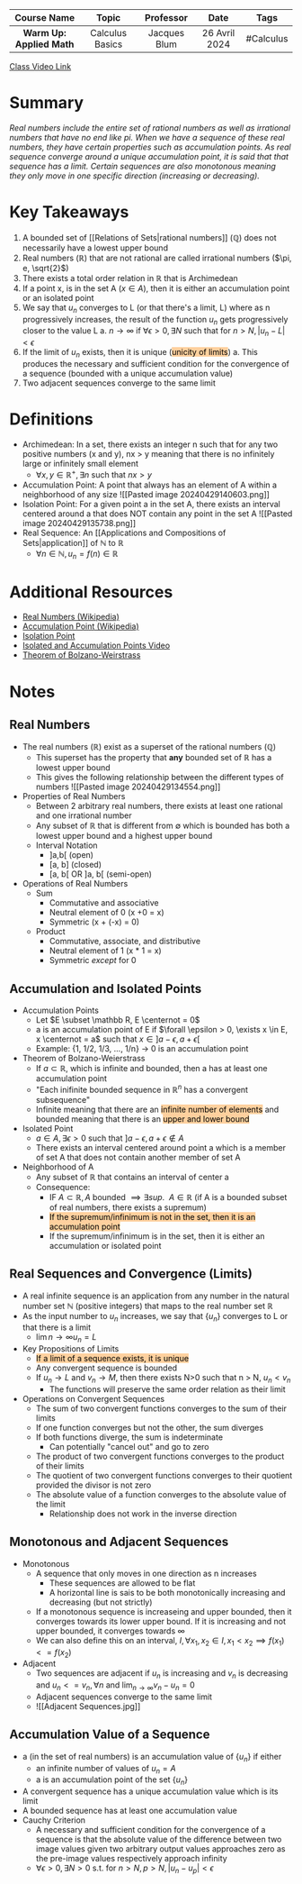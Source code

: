 |        Course Name        |      Topic      |  Professor   |     Date      |   Tags    |
| :-----------------------: | :-------------: | :----------: | :-----------: | :-------: |
| **Warm Up: Applied Math** | Calculus Basics | Jacques Blum | 26 Avril 2024 | #Calculus |

[Class Video Link](https://dstisas-my.sharepoint.com/personal/ted_codd_nuc_dsti_institute/_layouts/15/stream.aspx?id=%2Fpersonal%2Fted%5Fcodd%5Fnuc%5Fdsti%5Finstitute%2FDocuments%2FRecordings%2FS24%2DWarmUp%20%2D%20One%2DTime%2DLink%2D20240426%5F095208%2DMeeting%20Recording%2Emp4&nav=eyJyZWZlcnJhbEluZm8iOnsicmVmZXJyYWxBcHAiOiJTdHJlYW1XZWJBcHAiLCJyZWZlcnJhbFZpZXciOiJTaGFyZURpYWxvZy1MaW5rIiwicmVmZXJyYWxBcHBQbGF0Zm9ybSI6IldlYiIsInJlZmVycmFsTW9kZSI6InZpZXcifX0&ga=1&referrer=StreamWebApp%2EWeb&referrerScenario=AddressBarCopied%2Eview%2Eef1ba1d8%2D812e%2D4805%2D8779%2Dad303940aef5)

# Summary
*Real numbers include the entire set of rational numbers as well as irrational numbers that have no end like pi. When we have a sequence of these real numbers, they have certain properties such as accumulation points. As real sequence converge around a unique accumulation point, it is said that that sequence has a limit. Certain sequences are also monotonous meaning they only move in one specific direction (increasing or decreasing).*

# Key Takeaways
1. A bounded set of [[Relations of Sets|rational numbers]] ($\mathbb{Q}$) does not necessarily have a lowest upper bound
2. Real numbers ($\mathbb R$) that are not rational are called irrational numbers ($\pi, e, \sqrt{2}$)
3. There exists a total order relation in $\mathbb R$ that is Archimedean
4. If a point x, is in the set A ($x \in A$), then it is either an accumulation point or an isolated point
5. We say that $u_n$ converges to L (or that there's a limit, L) where as n progressively increases, the result of the function $u_n$ gets progressively closer to the value L
	a. $n \rightarrow \infty$ if $\forall \epsilon > 0, \exists N$ such that for $n > N, |u_n - L| < \epsilon$
6. If the limit of $u_n$ exists, then it is unique (<mark style="background: #FFB86CA6;">unicity of limits</mark>)
	a. This produces the necessary and sufficient condition for the convergence of a sequence (bounded with a unique accumulation value)
7. Two adjacent sequences converge to the same limit

# Definitions
- Archimedean: In a set, there exists an integer n such that for any two positive numbers (x and y), nx > y meaning that there is no infinitely large or infinitely small element
	- $\forall x, y \in \mathbb R^{+}, \exists n$ such that $nx > y$
- Accumulation Point: A point that always has an element of A within a neighborhood of any size
![[Pasted image 20240429140603.png]]
- Isolation Point: For a given point a in the set A, there exists an interval centered around a that does NOT contain any point in the set A
![[Pasted image 20240429135738.png]]
- Real Sequence: An [[Applications and Compositions of Sets|application]] of $\mathbb N$ to $\mathbb R$
	- $\forall n \in \mathbb N, u_n = f(n) \in \mathbb R$  


# Additional Resources
- [Real Numbers (Wikipedia)](https://en.wikipedia.org/wiki/Real_number#:~:text=In%20mathematics%2C%20a%20real%20number,can%20have%20arbitrarily%20small%20differences.)
- [Accumulation Point (Wikipedia)](https://en.wikipedia.org/wiki/Accumulation_point)
- [Isolation Point](https://en.wikipedia.org/wiki/Isolated_point)
- [Isolated and Accumulation Points Video](https://www.youtube.com/watch?v=9D-ZlJUnNZM&ab_channel=JoshuaHelston)
- [Theorem of Bolzano-Weirstrass](https://en.wikipedia.org/wiki/Bolzano%E2%80%93Weierstrass_theorem)

# Notes
## Real Numbers
- The real numbers ($\mathbb R$) exist as a superset of the rational numbers ($\mathbb Q$)
	- This superset has the property that **any** bounded set of $\mathbb R$ has a lowest upper bound
	- This gives the following relationship between the different types of numbers
	![[Pasted image 20240429134554.png]]
- Properties of Real Numbers
	- Between 2 arbitrary real numbers, there exists at least one rational and one irrational number
	- Any subset of $\mathbb R$ that is different from $\emptyset$ which is bounded has both a lowest upper bound and a highest upper bound
	- Interval Notation
		- ]a,b\[ (open)
		- \[a, b] (closed)
		- \[a, b\[ OR \]a, b\[ (semi-open)
- Operations of Real Numbers
	- Sum
		- Commutative and associative
		- Neutral element of 0 (x +0 = x)
		- Symmetric (x + (-x) = 0)
	- Product
		- Commutative, associate, and distributive
		- Neutral element of 1 (x * 1 = x)
		- Symmetric *except* for 0

## Accumulation and Isolated Points
- Accumulation Points
	- Let $E \subset \mathbb R, E \centernot = 0$
	- a is an accumulation point of E if $\forall \epsilon > 0, \exists x \in E, x \centernot = a$ such that $x \in ]a-\epsilon, a+\epsilon[$
	- Example: {1, 1/2, 1/3, ..., 1/n} $\rightarrow$ 0 is an accumulation point
- Theorem of Bolzano-Weierstrass
	- If $a \subset \mathbb R$, which is infinite and bounded, then a has at least one accumulation point
	- "Each inifinite bounded sequence in $\mathbb R^{n}$ has a convergent subsequence"
	- Infinite meaning that there are an <mark style="background: #FFB86CA6;">infinite number of elements</mark> and bounded meaning that there is an <mark style="background: #FFB86CA6;">upper and lower bound</mark>
- Isolated Point
	- $a \in A, \exists \epsilon > 0$ such that $]a - \epsilon, a + \epsilon \notin A$
	- There exists an interval centered around point a which is a member of set A that does not contain another member of set A
- Neighborhood of A
	- Any subset of $\mathbb R$ that contains an interval of center a
	- Consequence:
		- IF $A \subset \mathbb R, A$ bounded $\implies \exists sup.\:\: A \in \mathbb R$ (if A is a bounded subset of real numbers, there exists a supremum)
		- <mark style="background: #FFB86CA6;">If the supremum/infinimum is not in the set, then it is an accumulation point</mark>
		- If the supremum/infinimum is in the set, then it is either an accumulation or isolated point

## Real Sequences and Convergence (Limits)
- A real infinite sequence is an application from any number in the natural number set $\mathbb N$ (positive integers) that maps to the real number set $\mathbb R$
- As the input number to $u_n$ increases, we say that {$u_n$} converges to L or that there is a limit
	- $\lim{n\to\infty}u_n=L$
- Key Propositions of Limits
	- <mark style="background: #FFB86CA6;">If a limit of a sequence exists, it is unique</mark>
	- Any convergent sequence is bounded
	- If $u_n \to L$ and $v_n \to M$, then there exists N>0 such that n > N, $u_n < v_n$
		- The functions will preserve the same order relation as their limit
- Operations on Convergent Sequences
	- The sum of two convergent functions converges to the sum of their limits
	- If one function converges but not the other, the sum diverges
	- If both functions diverge, the sum is indeterminate
		- Can potentially "cancel out" and go to zero
	- The product of two convergent functions converges to the product of their limits
	- The quotient of two convergent functions converges to their quotient provided the divisor is not zero
	- The absolute value of a function converges to the absolute value of the limit
		- Relationship does not work in the inverse direction

## Monotonous and Adjacent Sequences
- Monotonous
	- A sequence that only moves in one direction as n increases
		- These sequences are allowed to be flat
		- A horizontal line is sais to be both monotonically increasing and decreasing (but not strictly)
	- If a monotonous sequence is increaseing and upper bounded, then it converges towards its lower upper bound. If it is increasing and not upper bounded, it converges towards $\infty$
	- We can also define this on an interval, $I, \forall x_1, x_2 \in I, x_1 < x_2 \implies f(x_1) <= f(x_2)$
- Adjacent
	- Two sequences are adjacent if $u_n$ is increasing and $v_n$ is decreasing and $u_n <= v_n, \forall n$ and $\lim_{n\to\infty} v_n - u_n = 0$
	- Adjacent sequences converge to the same limit
	- ![[Adjacent Sequences.jpg]]

## Accumulation Value of a Sequence
- a (in the set of real numbers) is an accumulation value of {$u_n$} if either
	- an infinite number of values of $u_n = A$
	- a is an accumulation point of the set {$u_n$}
- A convergent sequence has a unique accumulation value which is its limit
- A bounded sequence has at least one accumulation value
- Cauchy Criterion
	- A necessary and sufficient condition for the convergence of a sequence is that the absolute value of the difference between two image values given two arbitrary output values approaches zero as the pre-image values respectively approach infinity
	- $\forall \epsilon > 0, \exists N > 0$ s.t. for $n > N, p > N, |u_n - u_p| < \epsilon$